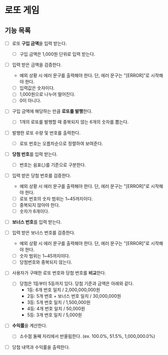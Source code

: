 # 로또 게임

## 기능 목록

- [ ] 로또 **구입 금액**을 입력 받는다.
   - [ ] 구입 금액은 1,000원 단위로 입력 받는다.

- [ ] 입력 받은 금액을 검증한다.
   - 예외 상황 시 에러 문구를 출력해야 한다. 단, 에러 문구는 "[ERROR]"로 시작해야 한다.
   - [ ] 입력값은 숫자이다.
   - [ ] 1,000원으로 나누어 떨어진다.
   - [ ] 0이 아니다.

- [ ] 구입 금액에 해당하는 만큼 **로또를 발행**한다.
    - [ ] 1개의 로또를 발행할 때 중복되지 않는 6개의 숫자를 뽑는다.

- [ ] 발행한 로또 수량 및 번호를 출력한다.
    - [ ] 로또 번호는 오름차순으로 정렬하여 보여준다.
  
- [ ] **당첨 번호**를 입력 받는다.
   - [ ] 번호는 쉼표(,)를 기준으로 구분한다.

- [ ] 입력 받은 당첨 번호를 검증한다.
   - 예외 상황 시 에러 문구를 출력해야 한다. 단, 에러 문구는 "[ERROR]"로 시작해야 한다.
   - [ ] 로또 번호의 숫자 범위는 1~45까지이다.
   - [ ] 중복되지 않아야 한다.
   - [ ] 숫자가 6개이다.
     
- [ ] **보너스 번호**를 입력 받는다.

- [ ] 입력 받은 보너스 번호를 검증한다.
   - 예외 상황 시 에러 문구를 출력해야 한다. 단, 에러 문구는 "[ERROR]"로 시작해야 한다.
   - [ ] 숫자 범위는 1~45까지이다.
   - [ ] 당첨번호와 중복되지 않는다.

- [ ] 사용자가 구매한 로또 번호와 당첨 번호를 **비교**한다.
    - [ ] 당첨은 1등부터 5등까지 있다. 당첨 기준과 금액은 아래와 같다.
        - 1등: 6개 번호 일치 / 2,000,000,000원
        - 2등: 5개 번호 + 보너스 번호 일치 / 30,000,000원
        - 3등: 5개 번호 일치 / 1,500,000원
        - 4등: 4개 번호 일치 / 50,000원
        - 5등: 3개 번호 일치 / 5,000원
      
- [ ] **수익률**을 계산한다.
   - [ ] 소수점 둘째 자리에서 반올림한다. (ex. 100.0%, 51.5%, 1,000,000.0%)

- [ ] 당첨 내역과 수익률을 출력한다.


